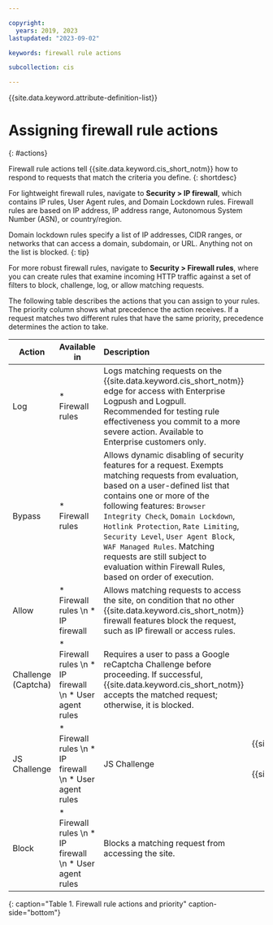 ```yaml
---

copyright:
  years: 2019, 2023
lastupdated: "2023-09-02"

keywords: firewall rule actions

subcollection: cis

---
```


{{site.data.keyword.attribute-definition-list}}

# Assigning firewall rule actions
{: #actions}

Firewall rule actions tell {{site.data.keyword.cis_short_notm}} how to respond to requests that match the criteria you define. 
{: shortdesc}

For lightweight firewall rules, navigate to **Security > IP firewall**, which contains IP rules, User Agent rules, and Domain Lockdown rules. Firewall rules are based on IP address, IP address range, Autonomous System Number (ASN), or country/region. 

Domain lockdown rules specify a list of IP addresses, CIDR ranges, or networks that can access a domain, subdomain, or URL. Anything not on the list is blocked.
{: tip}

For more robust firewall rules, navigate to **Security > Firewall rules**, where you can create rules that examine incoming HTTP traffic against a set of filters to block, challenge, log, or allow matching requests. 

The following table describes the actions that you can assign to your rules. The priority column shows what precedence the action receives. If a request matches two different rules that have the same priority, precedence determines the action to take.

|Action| Available in | Description |Priority|
| ------- | ------- | :--------- |:------:|
|Log|* Firewall rules|Logs matching requests on the {{site.data.keyword.cis_short_notm}} edge for access with Enterprise Logpush and Logpull. Recommended for testing rule effectiveness you commit to a more severe action. Available to Enterprise customers only.|1|
|Bypass|* Firewall rules|Allows dynamic disabling of security features for a request. Exempts matching requests from evaluation, based on a user-defined list that contains one or more of the following features: `Browser Integrity Check`, `Domain Lockdown`, `Hotlink Protection`, `Rate Limiting`, `Security Level`, `User Agent Block`, `WAF Managed Rules`. Matching requests are still subject to evaluation within Firewall Rules, based on order of execution.|2|
|Allow|* Firewall rules  \n * IP firewall|Allows matching requests to access the site, on condition that no other {{site.data.keyword.cis_short_notm}} firewall features block the request, such as IP firewall or access rules.|3|
|Challenge (Captcha)|* Firewall rules  \n * IP firewall  \n * User agent rules|Requires a user to pass a Google reCaptcha Challenge before proceeding. If successful, {{site.data.keyword.cis_short_notm}} accepts the matched request; otherwise, it is blocked.|4|
|JS Challenge|* Firewall rules  \n * IP firewall  \n * User agent rules|JS Challenge|Requires a user to pass a {{site.data.keyword.cis_short_notm}} JavaScript Challenge before proceeding. If successful, {{site.data.keyword.cis_short_notm}} accepts the matched request; otherwise, it is blocked.|5|
|Block|* Firewall rules  \n * IP firewall  \n * User agent rules|Blocks a matching request from accessing the site.|6|
{: caption="Table 1. Firewall rule actions and priority" caption-side="bottom"}
